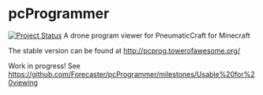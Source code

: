 # pcProgrammer
[![Project Status](https://stillmaintained.com/Forecaster/pcProgrammer.png)](https://stillmaintained.com/Forecaster/pcProgrammer)
A drone program viewer for PneumaticCraft for Minecraft

The stable version can be found at http://pcprog.towerofawesome.org/

Work in progress!
See https://github.com/Forecaster/pcProgrammer/milestones/Usable%20for%20viewing
